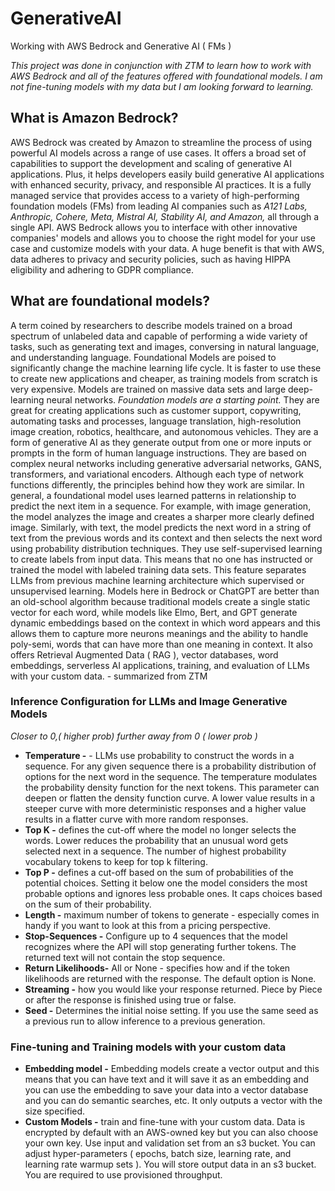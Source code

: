 # GenerativeAI 
Working with AWS Bedrock and Generative AI ( FMs ) 

*This project was done in conjunction with ZTM to learn how to work with AWS Bedrock and all of the features offered with foundational models.  I am not fine-tuning models with my data but I am looking forward to learning.* 

## What is Amazon Bedrock?

AWS Bedrock was created by Amazon to streamline the process of using powerful AI models across a range of use cases. It offers a broad set of capabilities to support the development and scaling of generative AI applications.
Plus, it helps developers easily build generative AI applications with enhanced security, privacy, and responsible AI practices. 
It is a fully managed service that provides access to a variety of high-performing foundation models (FMs) from leading AI companies such as *A121 Labs, Anthropic, Cohere, Meta, Mistral AI, Stability AI, and Amazon,* all through a single API.
AWS Bedrock allows you to interface with other innovative companies' models and allows you to choose the right model for your use case and customize models with your data. 
A huge benefit is that with AWS, data adheres to privacy and security policies, such as having HIPPA eligibility and adhering to GDPR compliance.

##  What are foundational models?

A term coined by researchers to describe models trained on a broad spectrum of unlabeled data and capable of performing a wide variety of tasks, such as generating text and images, conversing in natural language, and understanding language. Foundational Models are poised to significantly change the machine learning life cycle. It is faster to use these to create new applications and cheaper, as training models from scratch is very expensive. Models are trained on massive data sets and large deep-learning neural networks. *Foundation models are a starting point.*  They are great for creating applications such as customer support, copywriting, automating tasks and processes, language translation, high-resolution image creation, robotics, healthcare, and autonomous vehicles. They are a form of generative AI as they generate output from one or more inputs or prompts in the form of human language instructions. They are based on complex neural networks including generative adversarial networks, GANS, transformers, and variational encoders. Although each type of network functions differently, the principles behind how they work are similar. In general, a foundational model uses learned patterns in relationship to predict the next item in a sequence. For example, with image generation, the model analyzes the image and creates a sharper more clearly defined image. Similarly, with text, the model predicts the next word in a string of text from the previous words and its context and then selects the next word using probability distribution techniques. They use self-supervised learning to create labels from input data. This means that no one has instructed or trained the model with labeled training data sets. This feature separates LLMs from previous machine learning architecture which supervised or unsupervised learning. Models here in Bedrock or ChatGPT are better than an old-school algorithm because traditional models create a single static vector for each word, while models like Elmo, Bert, and GPT generate dynamic embeddings based on the context in which word appears and this allows them to capture more neurons meanings and the ability to handle poly-semi, words that can have more than one meaning in context. It also offers Retrieval Augmented Data ( RAG ), vector databases, word embeddings, serverless AI applications, training, and evaluation of LLMs with your custom data. - summarized from ZTM

### Inference Configuration for LLMs and Image Generative Models

*Closer to 0,( higher prob)  further away from 0 ( lower prob )*

 - **Temperature -** -  LLMs use probability to construct the words in a sequence. For any given sequence there is a probability distribution of options for the next word in the sequence. The temperature modulates the probability density function for
 the next tokens. This parameter can deepen or flatten the density function curve. A lower value results in a steeper curve with more deterministic responses and a higher value results in a flatter curve with more random responses. 
- **Top K -** defines the cut-off where the model no longer selects the words. Lower reduces the probability that an unusual word gets selected next in a sequence. The number of highest probability vocabulary tokens to keep for top k filtering.
- **Top P -** defines a cut-off based on the sum of probabilities of the potential choices. Setting it below one the model considers the most probable options and ignores less probable ones. It caps choices based on the sum of their probability.
- **Length -** maximum number of tokens to generate - especially comes in handy if you want to look at this from a pricing perspective.
- **Stop-Sequences -** Configure up to 4 sequences that the model recognizes where the API will stop generating further tokens. The returned text will not contain the stop sequence.
- **Return Likelihoods-** All or None - specifies how and if the token likelihoods are returned with the response. The default option is None.
- **Streaming -** how you would like your response returned. Piece by Piece or after the response is finished using true or false.
- **Seed -**  Determines the initial noise setting. If you use the same seed as a previous run to allow inference to a previous generation.

### Fine-tuning and Training models with your custom data

- **Embedding model -** Embedding models create a vector output and this means that you can have text and it will save it as an embedding and you can use the embedding to save your data into a vector database and you can do semantic searches, etc. It only outputs a vector with the size specified.
- **Custom Models -** train and fine-tune with your custom data. Data is encrypted by default with an AWS-owned key but you can also choose your own key. Use input and validation set from an s3 bucket. You can adjust hyper-parameters ( epochs, batch size, learning rate, and learning rate warmup sets ). You will store output data in an s3 bucket. You are required to use provisioned throughput.





 
